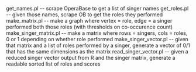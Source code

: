 get_names.pl -- scrape OperaBase to get a list of singer names
get_roles.pl -- given those names, scrape OB to get the roles they performed
make_matrix.pl -- make a graph where vertex = role, edge = a singer performed both those roles (with thresholds on co-occurence count)
make_singer_matrix.pl -- make a matrix where rows = singers, cols = roles, 0 or 1 depending on whether role performed
make_singer_vector.pl -- given that matrix and a list of roles performed by a singer, generate a vector of 0/1 that has the same dimensions as the matrix
read_singer_vector.pl -- given a reduced singer vector output from R and the singer matrix, generate a readable sorted list of roles and scores
